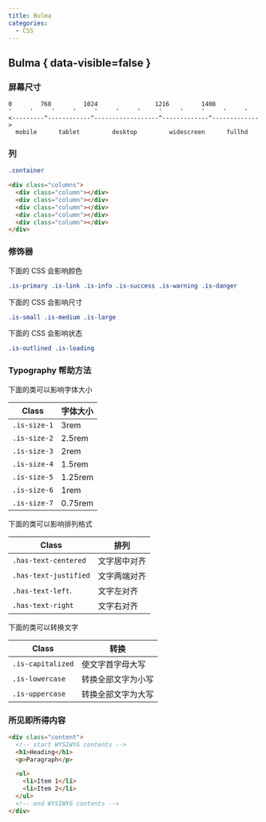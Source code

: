 ```yaml
---
title: Bulma
categories:
  - CSS
---
```


## Bulma { data-visible=false }

### 屏幕尺寸

```text
0        768         1024                1216         1408
'     '     '     '     '     '     '     '     '     '     '     '
<---------^------------^------------------^-------------^------------->
  mobile      tablet         desktop         widescreen      fullhd
```

### 列

```css
.container
```

```html
<div class="columns">
  <div class="column"></div>
  <div class="column"></div>
  <div class="column"></div>
  <div class="column"></div>
  <div class="column"></div>
</div>
```

### 修饰器

下面的 CSS 会影响颜色

```CSS
.is-primary .is-link .is-info .is-success .is-warning .is-danger
```

下面的 CSS 会影响尺寸

```CSS
.is-small .is-medium .is-large
```

下面的 CSS 会影响状态

```CSS
.is-outlined .is-loading
```

### Typography 帮助方法

下面的类可以影响字体大小

| Class        | 字体大小 |
| ------------ | -------- |
| `.is-size-1` | 3rem     |
| `.is-size-2` | 2.5rem   |
| `.is-size-3` | 2rem     |
| `.is-size-4` | 1.5rem   |
| `.is-size-5` | 1.25rem  |
| `.is-size-6` | 1rem     |
| `.is-size-7` | 0.75rem  |

下面的类可以影响排列格式

| Class                 | 排列         |
| --------------------- | ------------ |
| `.has-text-centered`  | 文字居中对齐 |
| `.has-text-justified` | 文字两端对齐 |
| `.has-text-left`.     | 文字左对齐   |
| `.has-text-right`     | 文字右对齐   |

下面的类可以转换文字

| Class             | 转换               |
| ----------------- | ------------------ |
| `.is-capitalized` | 使文字首字母大写   |
| `.is-lowercase`   | 转换全部文字为小写 |
| `.is-uppercase`   | 转换全部文字为大写 |

### 所见即所得内容

```html
<div class="content">
  <!-- start WYSIWYG contents -->
  <h1>Heading</h1>
  <p>Paragraph</p>

  <ul>
    <li>Item 1</li>
    <li>Item 2</li>
  </ul>
  <!-- end WYSIWYG contents -->
</div>
```
